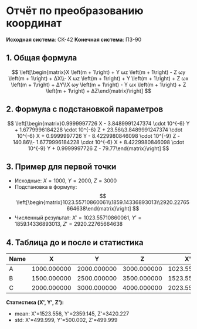 # Отчёт по преобразованию координат
**Исходная система**: СК-42
**Конечная система**: ПЗ-90

## 1. Общая формула

$$
\left[\begin{matrix}X \left(m + 1\right) + Y ωz \left(m + 1\right) - Z ωy \left(m + 1\right) + ΔX\\- X ωz \left(m + 1\right) + Y \left(m + 1\right) + Z ωx \left(m + 1\right) + ΔY\\X ωy \left(m + 1\right) - Y ωx \left(m + 1\right) + Z \left(m + 1\right) + ΔZ\end{matrix}\right]
$$

## 2. Формула с подстановкой параметров

$$
\left[\begin{matrix}0.9999997726 X - 3.8489991247374 \cdot 10^{-6} Y + 1.6779996184228 \cdot 10^{-6} Z + 23.56\\3.8489991247374 \cdot 10^{-6} X + 0.9999997726 Y - 8.4229980846098 \cdot 10^{-9} Z - 140.86\\- 1.6779996184228 \cdot 10^{-6} X + 8.4229980846098 \cdot 10^{-9} Y + 0.9999997726 Z - 79.77\end{matrix}\right]
$$

## 3. Пример для первой точки

- Исходные: $X=1000,\;Y=2000,\;Z=3000$
- Подстановка в формулу:
  $$
\left[\begin{matrix}1023.55710860061\\1859.14336893013\\2920.22765664638\end{matrix}\right]
$$
- Численный результат: $X'=1023.55710860061,\;Y'=1859.14336893013,\;Z'=2920.22765664638$

## 4. Таблица до и после и статистика

| Name | X | Y | Z | X' | Y' | Z' |
|---|---|---|---|---|---|---|
|A|1000.000000|2000.000000|3000.000000|1023.557109|1859.143369|2920.227657|
|B|1500.000000|2500.000000|3500.000000|1523.555909|2359.145176|3420.226708|
|C|2000.000000|3000.000000|4000.000000|2023.554710|2859.146982|3920.225760|

**Статистика (X', Y', Z'):**

- mean: X'=1523.556, Y'=2359.145, Z'=3420.227
- std: X'=499.999, Y'=500.002, Z'=499.999
